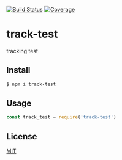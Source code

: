 [![Build Status](https://travis-ci.org/kaelzhang/track-test.svg?branch=master)](https://travis-ci.org/kaelzhang/track-test)
[![Coverage](https://codecov.io/gh/kaelzhang/track-test/branch/master/graph/badge.svg)](https://codecov.io/gh/kaelzhang/track-test)
<!-- optional appveyor tst
[![Windows Build Status](https://ci.appveyor.com/api/projects/status/github/kaelzhang/track-test?branch=master&svg=true)](https://ci.appveyor.com/project/kaelzhang/track-test)
-->
<!-- optional npm version
[![NPM version](https://badge.fury.io/js/track-test.svg)](http://badge.fury.io/js/track-test)
-->
<!-- optional npm downloads
[![npm module downloads per month](http://img.shields.io/npm/dm/track-test.svg)](https://www.npmjs.org/package/track-test)
-->
<!-- optional dependency status
[![Dependency Status](https://david-dm.org/kaelzhang/track-test.svg)](https://david-dm.org/kaelzhang/track-test)
-->

# track-test

tracking test

## Install

```sh
$ npm i track-test
```

## Usage

```js
const track_test = require('track-test')
```

## License

[MIT](LICENSE)
